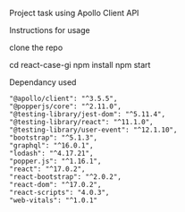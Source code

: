 Project task using Apollo Client API

Instructions for usage

clone the repo

cd react-case-gi
npm install
npm start

Dependancy used

    "@apollo/client": "^3.5.5",
    "@popperjs/core": "^2.11.0",
    "@testing-library/jest-dom": "^5.11.4",
    "@testing-library/react": "^11.1.0",
    "@testing-library/user-event": "^12.1.10",
    "bootstrap": "^5.1.3",
    "graphql": "^16.0.1",
    "lodash": "^4.17.21",
    "popper.js": "^1.16.1",
    "react": "^17.0.2",
    "react-bootstrap": "^2.0.2",
    "react-dom": "^17.0.2",
    "react-scripts": "4.0.3",
    "web-vitals": "^1.0.1"
